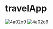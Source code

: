 # travelApp
![4a02o9](https://user-images.githubusercontent.com/59416155/89034810-e5de5e00-d363-11ea-82d6-0cd9fbed9d0a.gif)
![4a02o9](https://user-images.githubusercontent.com/59416155/89034734-c6dfcc00-d363-11ea-8ebe-d79991ac4c13.gif)
